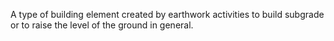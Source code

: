 ﻿A type of building element created by earthwork activities to build subgrade or to raise the level of the ground in general.
